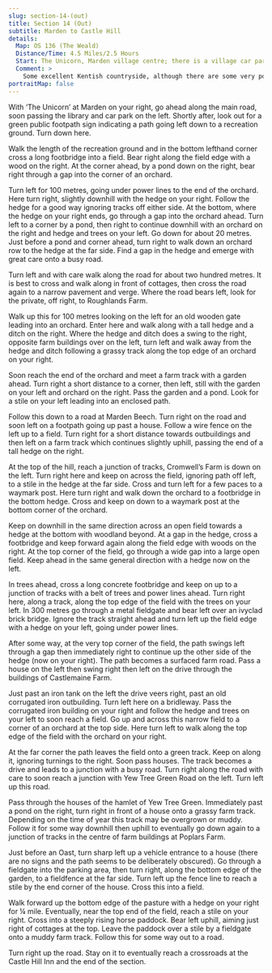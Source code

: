 ```yaml
---
slug: section-14-(out)
title: Section 14 (Out)
subtitle: Marden to Castle Hill
details:
  Map: OS 136 (The Weald)
  Distance/Time: 4.5 Miles/2.5 Hours
  Start: The Unicorn, Marden village centre; there is a village car park.
  Comment: >
    Some excellent Kentish countryside, although there are some very poor footpaths in this area. There is varied countryside with trees, orchards and valleys, possibly muddy in places. As ever keep a close eye on the map and don&#x2019;t take any path for granted.
portraitMap: false
---
```

With ‘The Unicorn’ at Marden on your right, go ahead along the main road, soon passing the library and car park on the left. Shortly after, look out for a green public footpath sign indicating a path going left down to a recreation ground. Turn down here.

Walk the length of the recreation ground and in the bottom lefthand corner cross a long footbridge into a field. Bear right along the field edge with a wood on the right. At the corner ahead, by a pond down on the right, bear right through a gap into the corner of an orchard.

Turn left for 100 metres, going under power lines to the end of the orchard. Here turn right, slightly downhill with the hedge on your right. Follow the hedge for a good way ignoring tracks off either side. At the bottom, where the hedge on your right ends, go through a gap into the orchard ahead. Turn left to a corner by a pond, then right to continue downhill with an orchard on the right and hedge and trees on your left. Go down for about 20 metres. Just before a pond and corner ahead, turn right to walk down an orchard row to the hedge at the far side. Find a gap in the hedge and emerge with great care onto a busy road.

Turn left and with care walk along the road for about two hundred metres. It is best to cross and walk along in front of cottages, then cross the road again to a narrow pavement and verge. Where the road bears left, look for the private, off right, to Roughlands Farm.

Walk up this for 100 metres looking on the left for an old wooden gate leading into an orchard. Enter here and walk along with a tall hedge and a ditch on the right. Where the hedge and ditch does a swing to the right, opposite farm buildings over on the left, turn left and walk away from the hedge and ditch following a grassy track along the top edge of an orchard on your right.

Soon reach the end of the orchard and meet a farm track with a garden ahead. Turn right a short distance to a corner, then left, still with the garden on your left and orchard on the right. Pass the garden and a pond. Look for a stile on your left leading into an enclosed path.

Follow this down to a road at Marden Beech. Turn right on the road and soon left on a footpath going up past a house. Follow a wire fence on the left up to a field. Turn right for a short distance towards outbuildings and then left on a farm track which continues slightly uphill, passing the end of a tall hedge on the right.

At the top of the hill, reach a junction of tracks, Cromwell’s Farm is down on the left. Turn right here and keep on across the field, ignoring path off left, to a stile in the hedge at the far side. Cross and turn left for a few paces to a waymark post. Here turn right and walk down the orchard to a footbridge in the bottom hedge. Cross and keep on down to a waymark post at the bottom corner of the orchard.

Keep on downhill in the same direction across an open field towards a hedge at the bottom with woodland beyond. At a gap in the hedge, cross a footbridge and keep forward again along the field edge with woods on the right. At the top corner of the field, go through a wide gap into a large open field. Keep ahead in the same general direction with a hedge now on the left.

In trees ahead, cross a long concrete footbridge and keep on up to a junction of tracks with a belt of trees and power lines ahead. Turn right here, along a track, along the top edge of the field with the trees on your left. In 300 metres go through a metal fieldgate and bear left over an ivyclad brick bridge. Ignore the track straight ahead and turn left up the field edge with a hedge on your left, going under power lines.

After some way, at the very top corner of the field, the path swings left through a gap then immediately right to continue up the other side of the hedge (now on your right). The path becomes a surfaced farm road. Pass a house on the left then swing right then left on the drive through the buildings of Castlemaine Farm.

Just past an iron tank on the left the drive veers right, past an old corrugated iron outbuilding. Turn left here on a bridleway. Pass the corrugated iron building on your right and follow the hedge and trees on your left to soon reach a field. Go up and across this narrow field to a corner of an orchard at the top side. Here turn left to walk along the top edge of the field with the orchard on your right.

At the far corner the path leaves the field onto a green track. Keep on along it, ignoring turnings to the right. Soon pass houses. The track becomes a drive and leads to a junction with a busy road. Turn right along the road with care to soon reach a junction with Yew Tree Green Road on the left. Turn left up this road.

Pass through the houses of the hamlet of Yew Tree Green. Immediately past a pond on the right, turn right in front of a house onto a grassy farm track. Depending on the time of year this track may be overgrown or muddy. Follow it for some way downhill then uphill to eventually go down again to a junction of tracks in the centre of farm buildings at Poplars Farm.

Just before an Oast, turn sharp left up a vehicle entrance to a house (there are no signs and the path seems to be deliberately obscured). Go through a fieldgate into the parking area, then turn right, along the bottom edge of the garden, to a fieldfence at the far side. Turn left up the fence line to reach a stile by the end corner of the house. Cross this into a field.

Walk forward up the bottom edge of the pasture with a hedge on your right for ¼ mile. Eventually, near the top end of the field, reach a stile on your right. Cross into a steeply rising horse paddock. Bear left uphill, aiming just right of cottages at the top. Leave the paddock over a stile by a fieldgate onto a muddy farm track. Follow this for some way out to a road.

Turn right up the road. Stay on it to eventually reach a crossroads at the Castle Hill Inn and the end of the section.

